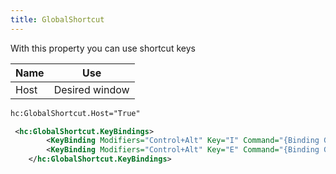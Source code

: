 ```yaml
---
title: GlobalShortcut
---
```


With this property you can use shortcut keys

| Name | Use |
|-|-|
| Host | Desired window |

```xml
hc:GlobalShortcut.Host="True"
```

```xml
 <hc:GlobalShortcut.KeyBindings>
        <KeyBinding Modifiers="Control+Alt" Key="I" Command="{Binding GlobalShortcutInfoCmd}"/>
        <KeyBinding Modifiers="Control+Alt" Key="E" Command="{Binding GlobalShortcutWarningCmd}"/>
    </hc:GlobalShortcut.KeyBindings>
```
